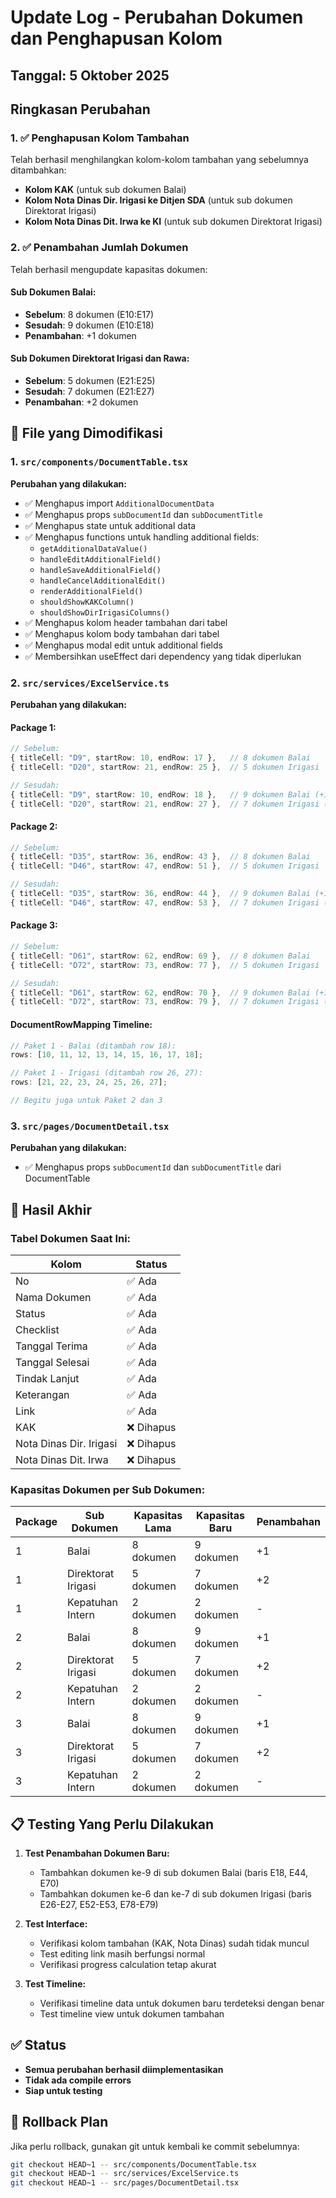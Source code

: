 # Update Log - Perubahan Dokumen dan Penghapusan Kolom

## Tanggal: 5 Oktober 2025

## Ringkasan Perubahan

### 1. ✅ **Penghapusan Kolom Tambahan**

Telah berhasil menghilangkan kolom-kolom tambahan yang sebelumnya ditambahkan:

- **Kolom KAK** (untuk sub dokumen Balai)
- **Kolom Nota Dinas Dir. Irigasi ke Ditjen SDA** (untuk sub dokumen Direktorat Irigasi)
- **Kolom Nota Dinas Dit. Irwa ke KI** (untuk sub dokumen Direktorat Irigasi)

### 2. ✅ **Penambahan Jumlah Dokumen**

Telah berhasil mengupdate kapasitas dokumen:

#### Sub Dokumen Balai:

- **Sebelum**: 8 dokumen (E10:E17)
- **Sesudah**: 9 dokumen (E10:E18)
- **Penambahan**: +1 dokumen

#### Sub Dokumen Direktorat Irigasi dan Rawa:

- **Sebelum**: 5 dokumen (E21:E25)
- **Sesudah**: 7 dokumen (E21:E27)
- **Penambahan**: +2 dokumen

## 📁 File yang Dimodifikasi

### 1. **`src/components/DocumentTable.tsx`**

**Perubahan yang dilakukan:**

- ✅ Menghapus import `AdditionalDocumentData`
- ✅ Menghapus props `subDocumentId` dan `subDocumentTitle`
- ✅ Menghapus state untuk additional data
- ✅ Menghapus functions untuk handling additional fields:
  - `getAdditionalDataValue()`
  - `handleEditAdditionalField()`
  - `handleSaveAdditionalField()`
  - `handleCancelAdditionalEdit()`
  - `renderAdditionalField()`
  - `shouldShowKAKColumn()`
  - `shouldShowDirIrigasiColumns()`
- ✅ Menghapus kolom header tambahan dari tabel
- ✅ Menghapus kolom body tambahan dari tabel
- ✅ Menghapus modal edit untuk additional fields
- ✅ Membersihkan useEffect dari dependency yang tidak diperlukan

### 2. **`src/services/ExcelService.ts`**

**Perubahan yang dilakukan:**

#### Package 1:

```typescript
// Sebelum:
{ titleCell: "D9", startRow: 10, endRow: 17 },   // 8 dokumen Balai
{ titleCell: "D20", startRow: 21, endRow: 25 },  // 5 dokumen Irigasi

// Sesudah:
{ titleCell: "D9", startRow: 10, endRow: 18 },   // 9 dokumen Balai (+1)
{ titleCell: "D20", startRow: 21, endRow: 27 },  // 7 dokumen Irigasi (+2)
```

#### Package 2:

```typescript
// Sebelum:
{ titleCell: "D35", startRow: 36, endRow: 43 },  // 8 dokumen Balai
{ titleCell: "D46", startRow: 47, endRow: 51 },  // 5 dokumen Irigasi

// Sesudah:
{ titleCell: "D35", startRow: 36, endRow: 44 },  // 9 dokumen Balai (+1)
{ titleCell: "D46", startRow: 47, endRow: 53 },  // 7 dokumen Irigasi (+2)
```

#### Package 3:

```typescript
// Sebelum:
{ titleCell: "D61", startRow: 62, endRow: 69 },  // 8 dokumen Balai
{ titleCell: "D72", startRow: 73, endRow: 77 },  // 5 dokumen Irigasi

// Sesudah:
{ titleCell: "D61", startRow: 62, endRow: 70 },  // 9 dokumen Balai (+1)
{ titleCell: "D72", startRow: 73, endRow: 79 },  // 7 dokumen Irigasi (+2)
```

#### DocumentRowMapping Timeline:

```typescript
// Paket 1 - Balai (ditambah row 18):
rows: [10, 11, 12, 13, 14, 15, 16, 17, 18];

// Paket 1 - Irigasi (ditambah row 26, 27):
rows: [21, 22, 23, 24, 25, 26, 27];

// Begitu juga untuk Paket 2 dan 3
```

### 3. **`src/pages/DocumentDetail.tsx`**

**Perubahan yang dilakukan:**

- ✅ Menghapus props `subDocumentId` dan `subDocumentTitle` dari DocumentTable

## 🎯 Hasil Akhir

### **Tabel Dokumen Saat Ini:**

| Kolom                   | Status     |
| ----------------------- | ---------- |
| No                      | ✅ Ada     |
| Nama Dokumen            | ✅ Ada     |
| Status                  | ✅ Ada     |
| Checklist               | ✅ Ada     |
| Tanggal Terima          | ✅ Ada     |
| Tanggal Selesai         | ✅ Ada     |
| Tindak Lanjut           | ✅ Ada     |
| Keterangan              | ✅ Ada     |
| Link                    | ✅ Ada     |
| KAK                     | ❌ Dihapus |
| Nota Dinas Dir. Irigasi | ❌ Dihapus |
| Nota Dinas Dit. Irwa    | ❌ Dihapus |

### **Kapasitas Dokumen per Sub Dokumen:**

| Package | Sub Dokumen        | Kapasitas Lama | Kapasitas Baru | Penambahan |
| ------- | ------------------ | -------------- | -------------- | ---------- |
| 1       | Balai              | 8 dokumen      | 9 dokumen      | +1         |
| 1       | Direktorat Irigasi | 5 dokumen      | 7 dokumen      | +2         |
| 1       | Kepatuhan Intern   | 2 dokumen      | 2 dokumen      | -          |
| 2       | Balai              | 8 dokumen      | 9 dokumen      | +1         |
| 2       | Direktorat Irigasi | 5 dokumen      | 7 dokumen      | +2         |
| 2       | Kepatuhan Intern   | 2 dokumen      | 2 dokumen      | -          |
| 3       | Balai              | 8 dokumen      | 9 dokumen      | +1         |
| 3       | Direktorat Irigasi | 5 dokumen      | 7 dokumen      | +2         |
| 3       | Kepatuhan Intern   | 2 dokumen      | 2 dokumen      | -          |

## 📋 Testing Yang Perlu Dilakukan

1. **Test Penambahan Dokumen Baru:**

   - Tambahkan dokumen ke-9 di sub dokumen Balai (baris E18, E44, E70)
   - Tambahkan dokumen ke-6 dan ke-7 di sub dokumen Irigasi (baris E26-E27, E52-E53, E78-E79)

2. **Test Interface:**

   - Verifikasi kolom tambahan (KAK, Nota Dinas) sudah tidak muncul
   - Test editing link masih berfungsi normal
   - Verifikasi progress calculation tetap akurat

3. **Test Timeline:**
   - Verifikasi timeline data untuk dokumen baru terdeteksi dengan benar
   - Test timeline view untuk dokumen tambahan

## ✅ Status

- **Semua perubahan berhasil diimplementasikan**
- **Tidak ada compile errors**
- **Siap untuk testing**

## 🔄 Rollback Plan

Jika perlu rollback, gunakan git untuk kembali ke commit sebelumnya:

```bash
git checkout HEAD~1 -- src/components/DocumentTable.tsx
git checkout HEAD~1 -- src/services/ExcelService.ts
git checkout HEAD~1 -- src/pages/DocumentDetail.tsx
```

